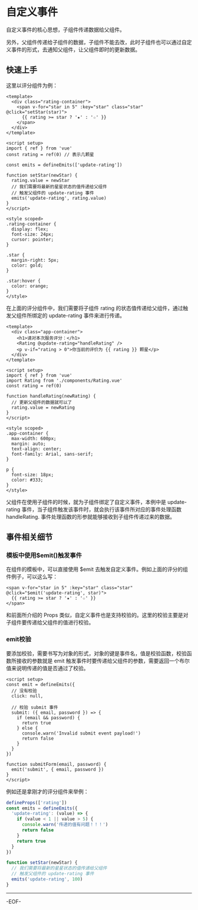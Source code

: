 # 自定义事件

自定义事件的核心思想，子组件传递数据给父组件。

另外，父组件传递给子组件的数据，子组件不能去改，此时子组件也可以通过自定义事件的形式，去通知父组件，让父组件即时的更新数据。

## 快速上手

这里以评分组件为例：

```vue
<template>
  <div class="rating-container">
    <span v-for="star in 5" :key="star" class="star" @click="setStar(star)">
      {{ rating >= star ? '★' : '☆' }}
    </span>
  </div>
</template>

<script setup>
import { ref } from 'vue'
const rating = ref(0) // 表示几颗星

const emits = defineEmits(['update-rating'])

function setStar(newStar) {
  rating.value = newStar
  // 我们需要将最新的星星状态的值传递给父组件
  // 触发父组件的 update-rating 事件
  emits('update-rating', rating.value)
}
</script>

<style scoped>
.rating-container {
  display: flex;
  font-size: 24px;
  cursor: pointer;
}

.star {
  margin-right: 5px;
  color: gold;
}

.star:hover {
  color: orange;
}
</style>
```

在上面的评分组件中，我们需要将子组件 rating 的状态值传递给父组件，通过触发父组件所绑定的 update-rating 事件来进行传递。

```vue
<template>
  <div class="app-container">
    <h1>请对本次服务评分：</h1>
    <Rating @update-rating="handleRating" />
    <p v-if="rating > 0">你当前的评价为 {{ rating }} 颗星</p>
  </div>
</template>

<script setup>
import { ref } from 'vue'
import Rating from './components/Rating.vue'
const rating = ref(0)

function handleRating(newRating) {
  // 更新父组件的数据就可以了
  rating.value = newRating
}
</script>

<style scoped>
.app-container {
  max-width: 600px;
  margin: auto;
  text-align: center;
  font-family: Arial, sans-serif;
}

p {
  font-size: 18px;
  color: #333;
}
</style>
```

父组件在使用子组件的时候，就为子组件绑定了自定义事件，本例中是 update-rating 事件，当子组件触发该事件时，就会执行该事件所对应的事件处理函数 handleRating. 事件处理函数的形参就能够接收到子组件传递过来的数据。



## 事件相关细节

### 模板中使用$emit()触发事件

在组件的模板中，可以直接使用 $emit 去触发自定义事件。例如上面的评分的组件例子，可以这么写：

```vue
<span v-for="star in 5" :key="star" class="star" @click="$emit('update-rating', star)">
  {{ rating >= star ? '★' : '☆' }}
</span>
```

和前面所介绍的 Props 类似，自定义事件也是支持校验的。这里的校验主要是对子组件要传递给父组件的值进行校验。

### emit校验

要添加校验，需要书写为对象的形式，对象的键是事件名，值是校验函数，校验函数所接收的参数就是 emit 触发事件时要传递给父组件的参数，需要返回一个布尔值来说明传递的值是否通过了校验。

```vue
<script setup>
const emit = defineEmits({
  // 没有校验
  click: null,

  // 校验 submit 事件
  submit: ({ email, password }) => {
    if (email && password) {
      return true
    } else {
      console.warn('Invalid submit event payload!')
      return false
    }
  }
})

function submitForm(email, password) {
  emit('submit', { email, password })
}
</script>
```

例如还是拿刚才的评分组件来举例：

```js
defineProps(['rating'])
const emits = defineEmits({
  'update-rating': (value) => {
    if (value < 1 || value > 5) {
      console.warn('传递的值有问题！！！')
      return false
    }
    return true
  }
})

function setStar(newStar) {
  // 我们需要将最新的星星状态的值传递给父组件
  // 触发父组件的 update-rating 事件
  emits('update-rating', 100)
}
```

---

-EOF-